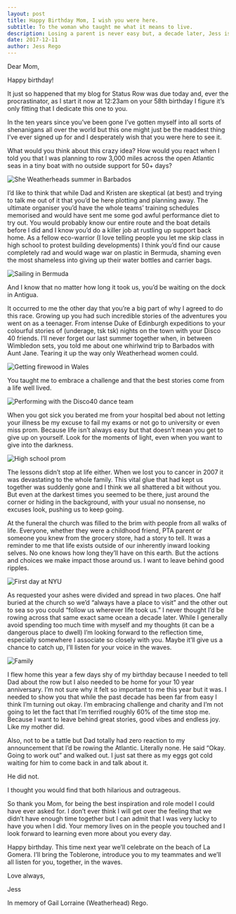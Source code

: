```yaml
---
layout: post
title: Happy Birthday Mom, I wish you were here.
subtitle: To the woman who taught me what it means to live.
description: Losing a parent is never easy but, a decade later, Jess is reflecting on how her mother helped shape her character and inspired her to row across the Atlantic.
date: 2017-12-11
author: Jess Rego
---
```

Dear Mom,

Happy birthday!

It just so happened that my blog for Status Row was due today and, ever the procrastinator, as I start it now at 12:23am on your 58th birthday I figure it’s only fitting that I dedicate this one to you.

In the ten years since you’ve been gone I’ve gotten myself into all sorts of shenanigans all over the world but this one might just be the maddest thing I’ve ever signed up for and I desperately wish that you were here to see it.

What would you think about this crazy idea? How would you react when I told you that I was planning to row 3,000 miles across the open Atlantic seas in a tiny boat with no outside support for 50+ days?

![She Weatherheads summer in Barbados](/assets/images/blogs/happy-birthday-mom/summer_in_barbados.jpg)

I’d like to think that while Dad and Kristen are skeptical (at best) and trying to talk me out of it that you’d be here plotting and planning away. The ultimate organiser you’d have the whole teams’ training schedules memorised and would have sent me some god awful performance diet to try out. You would probably know our entire route and the boat details before I did and I know you’d do a killer job at rustling up support back home. As a fellow eco-warrior (I love telling people you let me skip class in high school to protest building developments) I think you’d find our cause completely rad and would wage war on plastic in Bermuda, shaming even the most shameless into giving up their water bottles and carrier bags.

![Sailing in Bermuda](/assets/images/blogs/happy-birthday-mom/sailing_in_bermuda.jpg)

And I know that no matter how long it took us, you’d be waiting on the dock in Antigua.

It occurred to me the other day that you’re a big part of why I agreed to do this race. Growing up you had such incredible stories of the adventures you went on as a teenager. From intense Duke of Edinburgh expeditions to your colourful stories of (underage, tsk tsk) nights on the town with your Disco 40 friends. I’ll never forget our last summer together when, in between Wimbledon sets, you told me about one whirlwind trip to Barbados with Aunt Jane. Tearing it up the way only Weatherhead women could.

![Getting firewood in Wales](/assets/images/blogs/happy-birthday-mom/outward_bound_wales.jpg)

You taught me to embrace a challenge and that the best stories come from a life well lived.

![Performing with the Disco40 dance team](/assets/images/blogs/happy-birthday-mom/disco_dancing.jpg)

When you got sick you berated me from your hospital bed about not letting your illness be my excuse to fail my exams or not go to university or even miss prom. Because life isn’t always easy but that doesn’t mean you get to give up on yourself. Look for the moments of light, even when you want to give into the darkness.

![High school prom](/assets/images/blogs/happy-birthday-mom/prom.jpg)

The lessons didn’t stop at life either. When we lost you to cancer in 2007 it was devastating to the whole family. This vital glue that had kept us together was suddenly gone and I think we all shattered a bit without you. But even at the darkest times you seemed to be there, just around the corner or hiding in the background, with your usual no nonsense, no excuses look, pushing us to keep going.

At the funeral the church was filled to the brim with people from all walks of life. Everyone, whether they were a childhood friend, PTA parent or someone you knew from the grocery store, had a story to tell. It was a reminder to me that life exists outside of our inherently inward looking selves. No one knows how long they’ll have on this earth. But the actions and choices we make impact those around us. I want to leave behind good ripples.

![First day at NYU](/assets/images/blogs/happy-birthday-mom/NYU.jpg)

As requested your ashes were divided and spread in two places. One half buried at the church so we’d “always have a place to visit” and the other out to sea so you could “follow us wherever life took us.” I never thought I’d be rowing across that same exact same ocean a decade later. While I generally avoid spending too much time with myself and my thoughts (it can be a dangerous place to dwell) I’m looking forward to the reflection time, especially somewhere I associate so closely with you. Maybe it’ll give us a chance to catch up, I’ll listen for your voice in the waves.

![Family](/assets/images/blogs/happy-birthday-mom/family.jpg)

I flew home this year a few days shy of my birthday because I needed to tell Dad about the row but I also needed to be home for your 10 year anniversary. I’m not sure why it felt so important to me this year but it was. I needed to show you that while the past decade has been far from easy I think I’m turning out okay. I’m embracing challenge and charity and I’m not going to let the fact that I’m terrified roughly 60% of the time stop me. Because I want to leave behind great stories, good vibes and endless joy. Like my mother did.

Also, not to be a tattle but Dad totally had zero reaction to my announcement that I’d be rowing the Atlantic. Literally none. He said “Okay. Going to work out” and walked out. I just sat there as my eggs got cold waiting for him to come back in and talk about it.

He did not.

I thought you would find that both hilarious and outrageous.

So thank you Mom, for being the best inspiration and role model I could have ever asked for. I don’t ever think I will get over the feeling that we didn’t have enough time together but I can admit that I was very lucky to have you when I did. Your memory lives on in the people you touched and I look forward to learning even more about you every day.

Happy birthday. This time next year we’ll celebrate on the beach of La Gomera. I’ll bring the Toblerone, introduce you to my teammates and we’ll all listen for you, together, in the waves.

Love always,

Jess

In memory of Gail Lorraine (Weatherhead) Rego.
